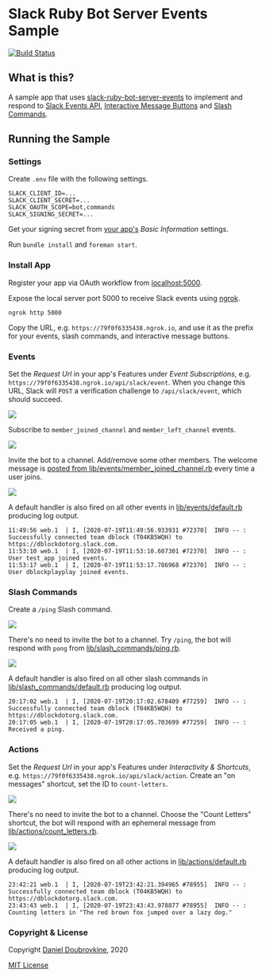 Slack Ruby Bot Server Events Sample
===================================

[![Build Status](https://travis-ci.org/slack-ruby/slack-ruby-bot-server-events-sample.svg?branch=master)](https://travis-ci.org/slack-ruby/slack-ruby-bot-server-events-sample)

## What is this?

A sample app that uses [slack-ruby-bot-server-events](https://github.com/slack-ruby/slack-ruby-bot-server-events) to implement and respond to [Slack Events API](https://api.slack.com/events-api), [Interactive Message Buttons](https://api.slack.com/legacy/message-buttons) and [Slash Commands](https://api.slack.com/interactivity/slash-commands).

## Running the Sample

### Settings

Create `.env` file with the following settings.

```
SLACK_CLIENT_ID=...
SLACK_CLIENT_SECRET=...
SLACK_OAUTH_SCOPE=bot,commands
SLACK_SIGNING_SECRET=...
```

Get your signing secret from [your app's](https://api.slack.com/apps) _Basic Information_ settings.

Run `bundle install` and `foreman start`.

### Install App

Register your app via OAuth workflow from [localhost:5000](http://localhost:5000).

Expose the local server port 5000 to receive Slack events using [ngrok](https://ngrok.com).

```
ngrok http 5000
```

Copy the URL, e.g. `https://79f0f6335438.ngrok.io`, and use it as the prefix for your events, slash commands, and interactive message buttons.

### Events

Set the _Request Url_ in your app's Features under _Event Subscriptions_, e.g. `https://79f0f6335438.ngrok.io/api/slack/event`. When you change this URL, Slack will `POST` a verification challenge to `/api/slack/event`, which should succeed.

![](screenshots/events.png)

Subscribe to `member_joined_channel` and `member_left_channel` events.

![](screenshots/events-subscribe.png)

Invite the bot to a channel. Add/remove some other members. The welcome message is [posted from lib/events/member_joined_channel.rb](lib/events/member_joined_channel.rb) every time a user joins.

![](screenshots/events-demo.gif)

A default handler is also fired on all other events in [lib/events/default.rb](lib/events/default.rb) producing log output.

```
11:49:56 web.1  | I, [2020-07-19T11:49:56.933931 #72370]  INFO -- : Successfully connected team dblock (T04KB5WQH) to https://dblockdotorg.slack.com.
11:53:10 web.1  | I, [2020-07-19T11:53:10.607301 #72370]  INFO -- : User test_app joined events.
11:53:17 web.1  | I, [2020-07-19T11:53:17.786968 #72370]  INFO -- : User dblockplayplay joined events.
```

### Slash Commands

Create a `/ping` Slash command.

![](screenshots/slash-commands-ping.png)

There's no need to invite the bot to a channel. Try `/ping`, the bot will respond with `pong` from [lib/slash_commands/ping.rb](lib/slash_commands/ping.rb).

![](screenshots/slash-commands-demo.gif)

A default handler is also fired on all other slash commands in [lib/slash_commands/default.rb](lib/slash_commands/default.rb) producing log output.

```
20:17:02 web.1  | I, [2020-07-19T20:17:02.678409 #77259]  INFO -- : Successfully connected team dblock (T04KB5WQH) to https://dblockdotorg.slack.com.
20:17:05 web.1  | I, [2020-07-19T20:17:05.703699 #77259]  INFO -- : Received a ping.
```

### Actions

Set the _Request Url_ in your app's Features under _Interactivity & Shortcuts_, e.g. `https://79f0f6335438.ngrok.io/api/slack/action`. Create an "on messages" shortcut, set the ID to `count-letters`.

![](screenshots/actions-create.png)

There's no need to invite the bot to a channel. Choose the "Count Letters" shortcut, the bot will respond with an ephemeral message from [lib/actions/count_letters.rb](lib/actions/count_letters.rb).

![](screenshots/actions-demo.gif)

A default handler is also fired on all other actions in [lib/actions/default.rb](lib/actions/default.rb) producing log output.

```
23:42:21 web.1  | I, [2020-07-19T23:42:21.394965 #78955]  INFO -- : Successfully connected team dblock (T04KB5WQH) to https://dblockdotorg.slack.com.
23:43:43 web.1  | I, [2020-07-19T23:43:43.978877 #78955]  INFO -- : Counting letters in "The red brown fox jumped over a lazy dog."
```

### Copyright & License

Copyright [Daniel Doubrovkine](http://code.dblock.org), 2020

[MIT License](LICENSE)
